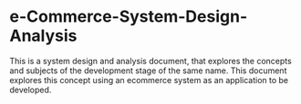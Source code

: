 # e-Commerce-System-Design-Analysis
This is a system design and analysis document, that explores the concepts and subjects of the development stage of the same name. This document explores this concept using an ecommerce system as an application to be developed.
